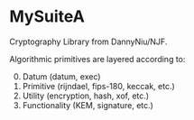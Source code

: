 # MySuiteA
Cryptography Library from DannyNiu/NJF. 

Algorithmic primitives are layered according to: 

0. Datum (datum, exec)
1. Primitive (rijndael, fips-180, keccak, etc.)
2. Utility (encryption, hash, xof, etc.)
3. Functionality (KEM, signature, etc.)
